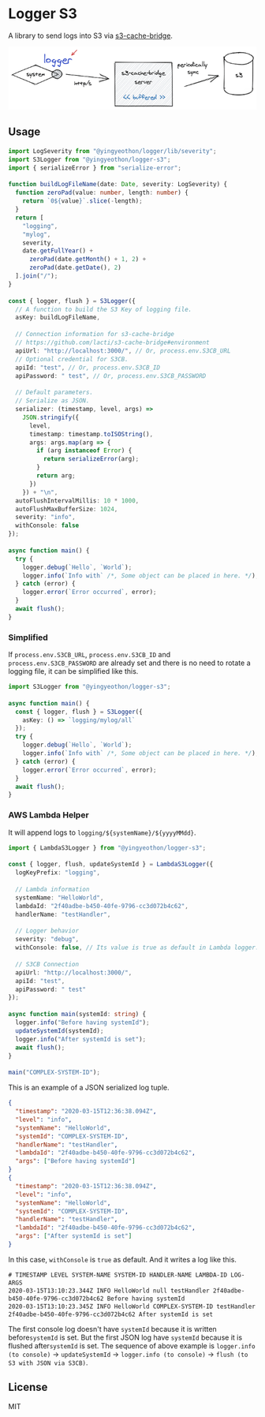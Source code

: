 # Logger S3

A library to send logs into S3 via [s3-cache-bridge](https://github.com/lacti/s3-cache-bridge).

![Logger](_docs/logger.png)

## Usage

```typescript
import LogSeverity from "@yingyeothon/logger/lib/severity";
import S3Logger from "@yingyeothon/logger-s3";
import { serializeError } from "serialize-error";

function buildLogFileName(date: Date, severity: LogSeverity) {
  function zeroPad(value: number, length: number) {
    return `0${value}`.slice(-length);
  }
  return [
    "logging",
    "mylog",
    severity,
    date.getFullYear() +
      zeroPad(date.getMonth() + 1, 2) +
      zeroPad(date.getDate(), 2)
  ].join("/");
}

const { logger, flush } = S3Logger({
  // A function to build the S3 Key of logging file.
  asKey: buildLogFileName,

  // Connection information for s3-cache-bridge
  // https://github.com/lacti/s3-cache-bridge#environment
  apiUrl: "http://localhost:3000/", // Or, process.env.S3CB_URL
  // Optional credential for S3CB.
  apiId: "test", // Or, process.env.S3CB_ID
  apiPassword: " test", // Or, process.env.S3CB_PASSWORD

  // Default parameters.
  // Serialize as JSON.
  serializer: (timestamp, level, args) =>
    JSON.stringify({
      level,
      timestamp: timestamp.toISOString(),
      args: args.map(arg => {
        if (arg instanceof Error) {
          return serializeError(arg);
        }
        return arg;
      })
    }) + "\n",
  autoFlushIntervalMillis: 10 * 1000,
  autoFlushMaxBufferSize: 1024,
  severity: "info",
  withConsole: false
});

async function main() {
  try {
    logger.debug(`Hello`, `World`);
    logger.info(`Info with` /*, Some object can be placed in here. */);
  } catch (error) {
    logger.error(`Error occurred`, error);
  }
  await flush();
}
```

### Simplified

If `process.env.S3CB_URL`, `process.env.S3CB_ID` and `process.env.S3CB_PASSWORD` are already set and there is no need to rotate a logging file, it can be simplified like this.

```typescript
import S3Logger from "@yingyeothon/logger-s3";

async function main() {
  const { logger, flush } = S3Logger({
    asKey: () => `logging/mylog/all`
  });
  try {
    logger.debug(`Hello`, `World`);
    logger.info(`Info with` /*, Some object can be placed in here. */);
  } catch (error) {
    logger.error(`Error occurred`, error);
  }
  await flush();
}
```

### AWS Lambda Helper

It will append logs to `logging/${systemName}/${yyyyMMdd}`.

```typescript
import { LambdaS3Logger } from "@yingyeothon/logger-s3";

const { logger, flush, updateSystemId } = LambdaS3Logger({
  logKeyPrefix: "logging",

  // Lambda information
  systemName: "HelloWorld",
  lambdaId: "2f40adbe-b450-40fe-9796-cc3d072b4c62",
  handlerName: "testHandler",

  // Logger behavior
  severity: "debug",
  withConsole: false, // Its value is true as default in Lambda logger.

  // S3CB Connection
  apiUrl: "http://localhost:3000/",
  apiId: "test",
  apiPassword: " test"
});

async function main(systemId: string) {
  logger.info("Before having systemId");
  updateSystemId(systemId);
  logger.info("After systemId is set");
  await flush();
}

main("COMPLEX-SYSTEM-ID");
```

This is an example of a JSON serialized log tuple.

```json
{
  "timestamp": "2020-03-15T12:36:38.094Z",
  "level": "info",
  "systemName": "HelloWorld",
  "systemId": "COMPLEX-SYSTEM-ID",
  "handlerName": "testHandler",
  "lambdaId": "2f40adbe-b450-40fe-9796-cc3d072b4c62",
  "args": ["Before having systemId"]
}
{
  "timestamp": "2020-03-15T12:36:38.094Z",
  "level": "info",
  "systemName": "HelloWorld",
  "systemId": "COMPLEX-SYSTEM-ID",
  "handlerName": "testHandler",
  "lambdaId": "2f40adbe-b450-40fe-9796-cc3d072b4c62",
  "args": ["After systemId is set"]
}
```

In this case, `withConsole` is `true` as default. And it writes a log like this.

```text
# TIMESTAMP LEVEL SYSTEM-NAME SYSTEM-ID HANDLER-NAME LAMBDA-ID LOG-ARGS
2020-03-15T13:10:23.344Z INFO HelloWorld null testHandler 2f40adbe-b450-40fe-9796-cc3d072b4c62 Before having systemId
2020-03-15T13:10:23.345Z INFO HelloWorld COMPLEX-SYSTEM-ID testHandler 2f40adbe-b450-40fe-9796-cc3d072b4c62 After systemId is set
```

The first console log doesn't have `systemId` because it is written before`systemId` is set. But the first JSON log have `systemId` because it is flushed after`systemId` is set. The sequence of above example is `logger.info (to console)` -> `updateSystemId` -> `logger.info (to console)` -> `flush (to S3 with JSON via S3CB)`.

## License

MIT
